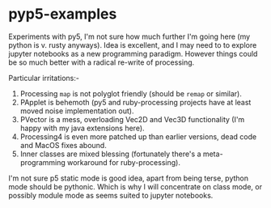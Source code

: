 # pyp5-examples
Experiments with py5, I'm not sure how much further I'm going here (my python is v. rusty anyways). Idea is excellent, and I may need to to explore jupyter notebooks as a new programming paradigm.
However things could be so much better with a radical re-write of processing.

Particular irritations:-

1. Processing `map` is not polyglot friendly (should be `remap` or similar).
2. PApplet is behemoth (py5 and ruby-processing projects have at least moved noise implementation out).
3. PVector is a mess, overloading Vec2D and Vec3D functionality (I'm happy with my java extensions here).
4. Processing4 is even more patched up than earlier versions, dead code and MacOS fixes abound.
5. Inner classes are mixed blessing (fortunately there's a meta-programming workaround for ruby-processing).

I'm not sure p5 static mode is good idea, apart from being terse, python mode should be pythonic. Which is why I will concentrate on class mode, or possibly module mode as seems suited to jupyter notebooks.
